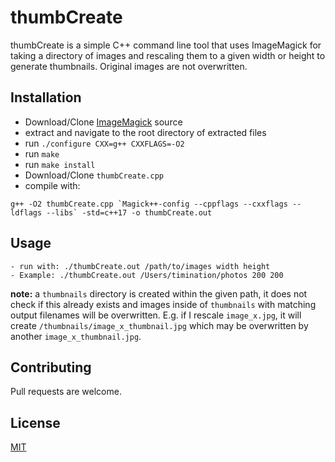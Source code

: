 # thumbCreate

thumbCreate is a simple C++ command line tool that uses ImageMagick for taking a directory of images and rescaling them to a given width or height to generate thumbnails. Original images are not overwritten.

## Installation

- Download/Clone [ImageMagick](https://github.com/ImageMagick) source
- extract and navigate to the root directory of extracted files
- run `./configure CXX=g++ CXXFLAGS=-O2`
- run `make`
- run `make install`
- Download/Clone `thumbCreate.cpp`
- compile with: 
```terminal
g++ -O2 thumbCreate.cpp `Magick++-config --cppflags --cxxflags --ldflags --libs` -std=c++17 -o thumbCreate.out
```

## Usage

```terminal
- run with: ./thumbCreate.out /path/to/images width height
- Example: ./thumbCreate.out /Users/timination/photos 200 200
```
**note:** a `thumbnails` directory is created within the given path, it does not check if this already exists and images inside of `thumbnails` with matching output filenames will be overwritten. 
E.g. if I rescale `image_x.jpg`, it will create `/thumbnails/image_x_thumbnail.jpg` which may be overwritten by another `image_x_thumbnail.jpg`.

## Contributing
Pull requests are welcome. 

## License
[MIT](https://choosealicense.com/licenses/mit/)

